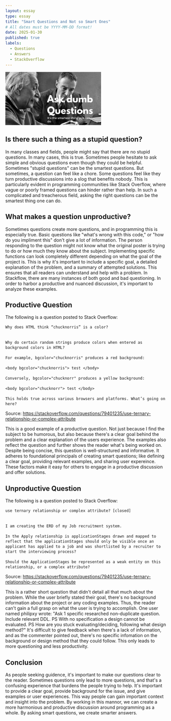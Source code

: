 ```yaml
---
layout: essay
type: essay
title: "Smart Questions and Not so Smart Ones"
# All dates must be YYYY-MM-DD format!
date: 2025-01-30
published: true
labels:
  - Questions
  - Answers
  - StackOverflow
---
```

<img width="300px" class="img-fluid" src="../img/smart-questions/sdumb.jpg">

## Is there such a thing as a stupid question?

In many classes and fields, people might say that there are no stupid questions. In many cases, this is true. Sometimes people hesitate to ask simple and obvious questions even though they could be helpful. Sometimes "stupid questions" can be the smartest questions. But sometimes, a question can feel like a chore. Some questions feel like they turn productive discussions into a slog that benefits nobody. This is particularly evident in programming communities like Stack Overflow, where vague or poorly framed questions can hinder rather than help. In such a complicated and treacherous field, asking the right questions can be the smartest thing one can do.  

## What makes a question unproductive?

Sometimes questions create more questions, and in programming this is especially true. Basic questions like "what's wrong with this code," or "how do you impliment this" don't give a lot of information. The person responding to the question might not know what the original poster is trying to do or how much they know about the subject. Implementing specific functions can look completely different depending on what the goal of the project is. This is why it's important to include a specific goal, a detailed explanation of the problem, and a summary of attempted solutions. This ensures that all readers can understand and help with a problem. 
In Stackflow, there are many instances of both good and bad questioning. In order to harbor a productive and nuanced discussion, it's important to analyze these examples. 

## Productive Question

The following is a question posted to Stack Overflow:
```
Why does HTML think “chucknorris” is a color?


Why do certain random strings produce colors when entered as background colors in HTML?

For example, bgcolor="chucknorris" produces a red background:

<body bgcolor="chucknorris"> test </body>

Conversely, bgcolor="chucknorr" produces a yellow background:

<body bgcolor="chucknorr"> test </body>

This holds true across various browsers and platforms. What’s going on here?
```
Source: https://stackoverflow.com/questions/79401235/use-ternary-relationship-or-complex-attribute 

This is a good example of a productive question. Not just because I find the subject to be humorous, but also because there's a clear goal behind the problem and a clear explanation of the users experience. The examples also reflect the question and further shows the reader what's being worked on. Despite being concise, this question is well-structured and informative. It adheres to foundational principals of creating smart questions; like defining a clear goal, providing relevant examples, and sharing user expereince. These factors make it easy for others to engage in a productive discussion and offer solutions. 

## Unproductive Question

The following is a question posted to Stack Overflow:
```
use ternary relationship or complex attribute? [closed]


I am creating the ERD of my Job recruitment system.

In the Apply relationship is applicationStages drawn and mapped to reflect that the applicationStages should only be visible once an applicant has applied to a job and was shortlisted by a recruiter to start the interviewing process?

Should the ApplicationStages be represented as a weak entity on this relationship, or a complex attribute?
```
Source: https://stackoverflow.com/questions/79401235/use-ternary-relationship-or-complex-attribute 

This is a rather short question that didn't detail all that much about the problem. While the user briefly stated their goal, there's no background information about the project or any coding examples. Thus, the reader can't gain a full grasp on what the user is trying to accomplish. 
One user named philipxy wrote: "Ask 1 specific researched non-duplicate question. Include relevant DDL. PS With no specification a design cannot be evaluated. PS How are you stuck evaluating/deciding, following what design method?" 
It's difficult to give feedback when there's a lack of information, and as the commenter pointed out, there's no specific infomation on the background or design method that they could follow. This only leads to more questioning and less productivity. 

## Conclusion

As people seeking guidence, it's important to make our questions clear to the reader. Sometimes questions only lead to more questions, and that's a confusing experience that burdens the people trying to help. It's important to provide a clear goal, provide background for the issue, and give examples or user experiences. This way people can gain important context and insight into the problem. By working in this mannor, we can create a more harmonious and productive discussion around programming as a whole. By asking smart questions, we create smarter answers. 
